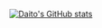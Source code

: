 [![Daito's GitHub stats](https://github-readme-stats.vercel.app/api?username=kimagure-ningen&theme=tokyonight)](https://github.com/anuraghazra/github-readme-stats)
